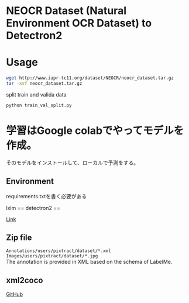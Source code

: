 # NEOCR Dataset (Natural Environment OCR Dataset) to Detectron2

# Usage
```sh
wget http://www.iapr-tc11.org/dataset/NEOCR/neocr_dataset.tar.gz
tar -xvf neocr_dataset.tar.gz
```

split train and valida data
```python
python train_val_split.py 
```

# 学習はGoogle colabでやってモデルを作成。
そのモデルをインストールして、ローカルで予測をする。

## Environment


requirements.txtを書く必要がある

lxlm == 
detectron2 == 



[Link](http://www.iapr-tc11.org/mediawiki/index.php?title=NEOCR:_Natural_Environment_OCR_Dataset)

## Zip file
`Annotations/users/pixtract/dataset/*.xml`\
`Images/users/pixtract/dataset/*.jpg`\
The annotation is provided in XML based on the schema of LabelMe.

## xml2coco
[GitHub](https://github.com/aaronlelevier/mlearning/blob/master/mlearning/coco.py)

